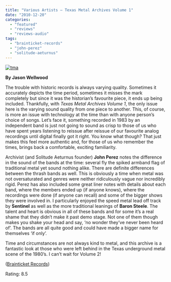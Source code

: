 ```yaml
---
title: "Various Artists – Texas Metal Archives Volume 1"
date: "2010-12-20"
categories: 
  - "featured"
  - "reviews"
  - "reviews-audio"
tags: 
  - "brainticket-records"
  - "john-perez"
  - "solitude-aeturnus"
---
```


[![](http://www.hellbound.ca/wp-content/uploads/2010/12/tma.jpg "tma")](http://www.hellbound.ca/wp-content/uploads/2010/12/tma.jpg)

**By Jason Wellwood**

The trouble with historic records is always varying quality. Sometimes it accurately depicts the time period, sometimes it misses the mark completely but since it was the historian’s favourite piece, it ends up being included. Thankfully, with _Texas Metal Archives Volume 1_, the only issue here is the varying sound quality from one piece to another. This, of course, is more an issue with technology at the time than with anyone person’s choice of songs. Let’s face it, something recorded in 1983 by an independent band is just not going to sound as crisp to those of us who have spent years listening to reissue after reissue of our favourite analog recordings until digital finally got it right. You know what though? That just makes this feel more authentic and, for those of us who remember the times, brings back a comfortable, exciting familiarity.

Archivist (and Solitude Aeturnus founder) **John Perez** notes the difference in the sound of the bands at the time: several fly the spiked armband flag of traditional metal yet sound nothing alike. There are definite differences between the thrash bands as well. This is obviously a time when metal was not oversaturated and genres were neither ridiculously vague nor incredibly rigid. Perez has also included some great liner notes with details about each band, where the members ended up (if anyone knows), where the recordings were done (if anyone can recall) and some of the bigger shows they were involved in. I particularly enjoyed the speed metal lead off track by **Sentinel** as well as the more traditional leanings of **Baron Steele**. The talent and heart is obvious in all of these bands and for some it’s a real shame that they didn’t make it past demo stage. Not one of them though makes you shake your head and say, ‘no wonder they’ve never been heard of’. The bands are all quite good and could have made a bigger name for themselves ‘if only’.

Time and circumstances are not always kind to metal, and this archive is a fantastic look at those who were left behind in the Texas underground metal scene of the 1980’s. I can’t wait for Volume 2!

([Brainticket Records](http://www.brainticket.com/shopbt/index.php))

Rating: 8.5
